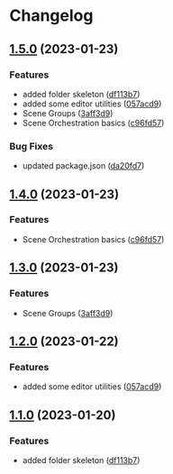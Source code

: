 # Changelog

## [1.5.0](https://github.com/martin-obert/unity-plugins-common/compare/v1.4.0...v1.5.0) (2023-01-23)


### Features

* added folder skeleton ([df113b7](https://github.com/martin-obert/unity-plugins-common/commit/df113b72435430a6188967a5e02028a8f53247c8))
* added some editor utilities ([057acd9](https://github.com/martin-obert/unity-plugins-common/commit/057acd916dc7e922914f1788ac4ec7166135dc56))
* Scene Groups ([3aff3d9](https://github.com/martin-obert/unity-plugins-common/commit/3aff3d9c64e7fb61139c857512c58da1d114a215))
* Scene Orchestration basics ([c96fd57](https://github.com/martin-obert/unity-plugins-common/commit/c96fd57c517625cf7c28621008192a998ea35367))


### Bug Fixes

* updated package.json ([da20fd7](https://github.com/martin-obert/unity-plugins-common/commit/da20fd726e64c4fb683926fbddef90ca0ad73142))

## [1.4.0](https://github.com/martin-obert/unity-plugins-common/compare/v1.3.0...v1.4.0) (2023-01-23)


### Features

* Scene Orchestration basics ([c96fd57](https://github.com/martin-obert/unity-plugins-common/commit/c96fd57c517625cf7c28621008192a998ea35367))

## [1.3.0](https://github.com/martin-obert/unity-plugins-common/compare/v1.2.0...v1.3.0) (2023-01-23)


### Features

* Scene Groups ([3aff3d9](https://github.com/martin-obert/unity-plugins-common/commit/3aff3d9c64e7fb61139c857512c58da1d114a215))

## [1.2.0](https://github.com/martin-obert/unity-plugins-common/compare/v1.1.0...v1.2.0) (2023-01-22)


### Features

* added some editor utilities ([057acd9](https://github.com/martin-obert/unity-plugins-common/commit/057acd916dc7e922914f1788ac4ec7166135dc56))

## [1.1.0](https://github.com/martin-obert/unity-plugins-common/compare/v1.0.0...v1.1.0) (2023-01-20)


### Features

* added folder skeleton ([df113b7](https://github.com/martin-obert/unity-plugins-common/commit/df113b72435430a6188967a5e02028a8f53247c8))
